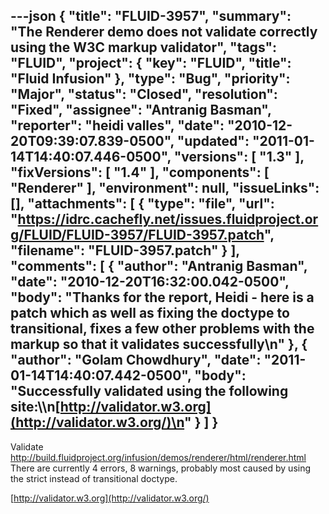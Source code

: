 ---json
{
  "title": "FLUID-3957",
  "summary": "The Renderer demo does not validate correctly using the W3C markup validator",
  "tags": "FLUID",
  "project": {
    "key": "FLUID",
    "title": "Fluid Infusion"
  },
  "type": "Bug",
  "priority": "Major",
  "status": "Closed",
  "resolution": "Fixed",
  "assignee": "Antranig Basman",
  "reporter": "heidi valles",
  "date": "2010-12-20T09:39:07.839-0500",
  "updated": "2011-01-14T14:40:07.446-0500",
  "versions": [
    "1.3"
  ],
  "fixVersions": [
    "1.4"
  ],
  "components": [
    "Renderer"
  ],
  "environment": null,
  "issueLinks": [],
  "attachments": [
    {
      "type": "file",
      "url": "https://idrc.cachefly.net/issues.fluidproject.org/FLUID/FLUID-3957/FLUID-3957.patch",
      "filename": "FLUID-3957.patch"
    }
  ],
  "comments": [
    {
      "author": "Antranig Basman",
      "date": "2010-12-20T16:32:00.042-0500",
      "body": "Thanks for the report, Heidi - here is a patch which as well as fixing the doctype to transitional, fixes a few other problems with the markup so that it validates successfully\n"
    },
    {
      "author": "Golam Chowdhury",
      "date": "2011-01-14T14:40:07.442-0500",
      "body": "Successfully validated using the following site:\\\n[http://validator.w3.org](http://validator.w3.org/)\n"
    }
  ]
}
---
Validate <http://build.fluidproject.org/infusion/demos/renderer/html/renderer.html> \
There are currently 4 errors, 8 warnings, probably most caused by using the strict instead of transitional doctype.

[http://validator.w3.org](http://validator.w3.org/)

        